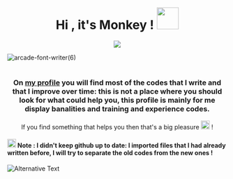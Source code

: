 <h1 align="center"><h>Hi , it's Monkey !  <img src="https://user-images.githubusercontent.com/95378035/213541538-bc35d2e5-61e6-43e6-bb46-cb9ffa17dc5e.gif" width="50"></h></h1>
<p align="center">
    <img src="https://user-images.githubusercontent.com/95378035/213531213-03545f90-7a93-4de9-9311-8e5f296ec5f2.gif">
</p>

![arcade-font-writer(6)](https://user-images.githubusercontent.com/95378035/213544381-03ea22ea-6361-4b96-8f4f-8dabd7cda615.png)

<h1 align="center"><h></h></h1>
<p align="center">


<h3><center>On <a href="github.com/0dayMonkey">my profile</a> you will find most of the codes that I write and that I improve over time: this is not a place where you should look for what could help you, this profile is mainly for me display banalities and training and experience codes.</center></h3>

<p align="center" style="text-align: center;"> If you find something that helps you then that's a big pleasure <img src='https://user-images.githubusercontent.com/95378035/213693243-fce11f69-ece5-413e-ab44-99db7ec1d0b4.png' width="20px"></img> ! </p>


<h4><img src='https://user-images.githubusercontent.com/95378035/213691496-75edae3c-7a18-4113-829b-9a6809fc16e8.png' width="20"></img> Note : I didn't keep github up to date: I imported files that I had already written before, I will try to separate the old codes from the new ones  ! </h4>



<img
  src="https://github.com/0dayMonkey/0dayMonkey/blob/main/images/stat.svg"
  alt="Alternative Text"
/>

